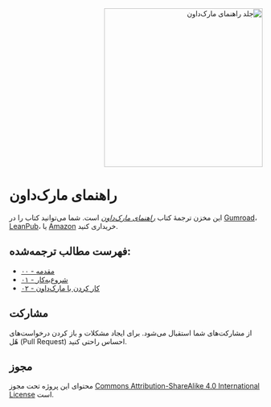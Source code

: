 <div dir=rtl><img src="https://raw.githubusercontent.com/MOSiHiHi/markdown-guide-book-fa/master/manuscript/images/title_page.jpg" alt="جلد راهنمای مارک‌داون" width="315"></div>

# راهنمای مارک‌داون

این مخزن ترجمهٔ کتاب [_راهنمای مارک‌داون_](https://www.markdownguide.org/book) است. شما می‌توانید کتاب را در [Gumroad](https://gum.co/markdownguide)، [LeanPub](https://leanpub.com/themarkdownguide)، یا [Amazon](https://www.amazon.com/dp/B07G7JB641) خریداری کنید.

## فهرست مطالب ترجمه‌شده:
- [۰۰ - مقدمه](https://github.com/MOSiHiHi/markdown-guide-book-fa/blob/master/manuscript/%DB%B0%DB%B0%20-%20%D9%85%D9%82%D8%AF%D9%85%D9%87.md)
- [۰۱ - شروع‌به‌کار](https://github.com/MOSiHiHi/markdown-guide-book-fa/blob/master/manuscript/%DB%B0%DB%B1%20-%20%D8%B4%D8%B1%D9%88%D8%B9%E2%80%8C%D8%A8%D9%87%E2%80%8C%DA%A9%D8%A7%D8%B1.md)
- [۰۲ - کار کردن با مارک‌داون](https://github.com/MOSiHiHi/markdown-guide-book-fa/blob/master/manuscript/%DB%B0%DB%B2%20-%20%DA%A9%D8%A7%D8%B1%20%DA%A9%D8%B1%D8%AF%D9%86%20%D8%A8%D8%A7%20%D9%85%D8%A7%D8%B1%DA%A9%E2%80%8C%D8%AF%D8%A7%D9%88%D9%86.md)

## مشارکت

از مشارکت‌های شما استقبال می‌شود. برای ایجاد مشکلات و باز کردن درخواست‌های هًل (Pull Request) احساس راحتی کنید.

## مجوز

محتوای این پروژه تحت مجوز [Commons Attribution-ShareAlike 4.0 International License](https://creativecommons.org/licenses/by-sa/4.0/) است.
